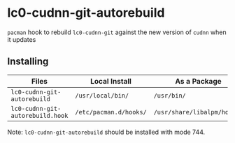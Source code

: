 # lc0-cudnn-git-autorebuild

`pacman` hook to rebuild `lc0-cudnn-git` against the new version of `cudnn` when it updates

## Installing

| Files                            | Local Install          | As a Package                |
|----------------------------------|------------------------|-----------------------------|
| `lc0-cudnn-git-autorebuild`      | `/usr/local/bin/`      | `/usr/bin/`                 |
| `lc0-cudnn-git-autorebuild.hook` | `/etc/pacman.d/hooks/` | `/usr/share/libalpm/hooks/` |

Note: `lc0-cudnn-git-autorebuild` should be installed with mode 744.
